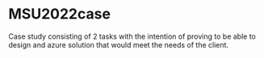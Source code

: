 # MSU2022case
 Case study consisting of 2 tasks with the intention of proving to be able to design and azure solution that would meet the needs of the client.
